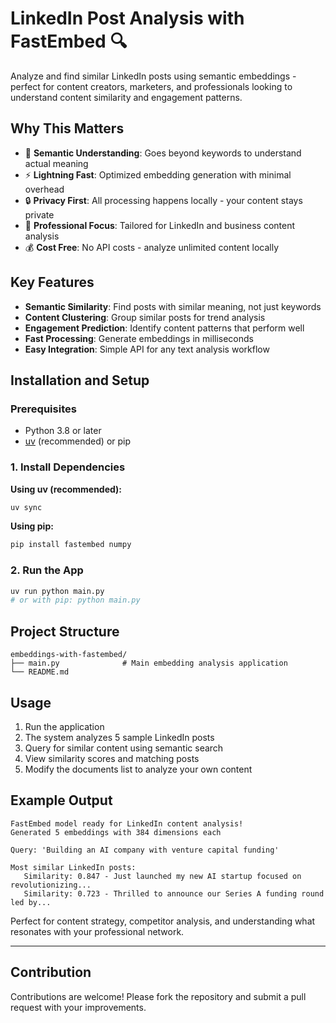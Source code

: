 # LinkedIn Post Analysis with FastEmbed 🔍

Analyze and find similar LinkedIn posts using semantic embeddings - perfect for content creators, marketers, and professionals looking to understand content similarity and engagement patterns.

## Why This Matters

- 🧠 **Semantic Understanding**: Goes beyond keywords to understand actual meaning
- ⚡ **Lightning Fast**: Optimized embedding generation with minimal overhead
- 🔒 **Privacy First**: All processing happens locally - your content stays private
- 💼 **Professional Focus**: Tailored for LinkedIn and business content analysis
- 💰 **Cost Free**: No API costs - analyze unlimited content locally

## Key Features

- **Semantic Similarity**: Find posts with similar meaning, not just keywords
- **Content Clustering**: Group similar posts for trend analysis
- **Engagement Prediction**: Identify content patterns that perform well
- **Fast Processing**: Generate embeddings in milliseconds
- **Easy Integration**: Simple API for any text analysis workflow

## Installation and Setup

### Prerequisites
- Python 3.8 or later
- [uv](https://docs.astral.sh/uv/) (recommended) or pip

### 1. Install Dependencies

**Using uv (recommended):**
```bash
uv sync
```

**Using pip:**
```bash
pip install fastembed numpy
```

### 2. Run the App

```bash
uv run python main.py
# or with pip: python main.py
```

## Project Structure

```
embeddings-with-fastembed/
├── main.py              # Main embedding analysis application
└── README.md
```

## Usage

1. Run the application
2. The system analyzes 5 sample LinkedIn posts
3. Query for similar content using semantic search
4. View similarity scores and matching posts
5. Modify the documents list to analyze your own content

## Example Output

```
FastEmbed model ready for LinkedIn content analysis!
Generated 5 embeddings with 384 dimensions each

Query: 'Building an AI company with venture capital funding'

Most similar LinkedIn posts:
   Similarity: 0.847 - Just launched my new AI startup focused on revolutionizing...
   Similarity: 0.723 - Thrilled to announce our Series A funding round led by...
```

Perfect for content strategy, competitor analysis, and understanding what resonates with your professional network.

---

## Contribution

Contributions are welcome! Please fork the repository and submit a pull request with your improvements.